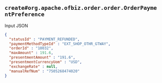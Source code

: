 ## `create#org.apache.ofbiz.order.order.OrderPaymentPreference`

Input JSON

```json
{
  "statusId" : "PAYMENT_REFUNDED",
  "paymentMethodTypeId" : "EXT_SHOP_OTHR_GTWAY",
  "orderId" : "10032",
  "maxAmount" : 191.6,
  "presentmentAmount" : "191.6",
  "presentmentCurrencyUom" : "USD",
  "exchangeRate" : null,
  "manualRefNum" : "7505268474020"
}
```